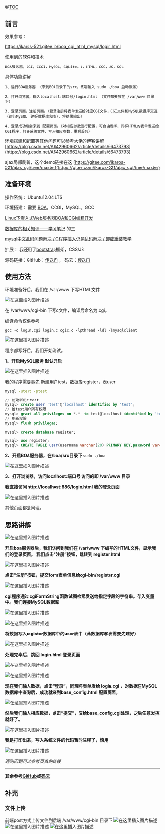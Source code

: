 @[TOC](目录)

## 前言

效果参考：

https://ikaros-521.gitee.io/boa_cgi_html_mysql/login.html

使用到的软件和技术

	BOA服务器，CGI，CCGI，MySQL，SQLite。C，HTML，CSS，JS，SQL
	
具体功能讲解

	1、运行BOA服务器 （来到BOA目录下的src，终端输入 sudo ./boa 启动服务）
	
	2、打开浏览器，输入localhost:端口号/login.html （文件都要放在 /var/www 目录下）
	
	3、登录页面，注册页面。（登录注册将表单发送给对应CGI文件，CGI文件和MySQL数据库交互（运行MySQL，建好数据库和表)，将结果输出）
	
	4、登录成功后会来到 配置页面。（对相应参数进行配置，可自由发挥，同样HTML的表单发送给CGI程序，打开系统文件，写入相应参数，重启服务）
	
环境搭建和配置等其他问题可以参考大佬的博客讲解  [https://blog.csdn.net/A642960662/article/details/66473793](https://blog.csdn.net/A642960662/article/details/66473793)

ajax局部刷新，这个demo链接在这 [https://gitee.com/ikaros-521/ajax_cgi/tree/master](https://gitee.com/ikaros-521/ajax_cgi/tree/master)

## 准备环境

操作系统： Ubuntu12.04 LTS

环境搭建： 需要 [BOA](http://www.boa.org/)，CCGI，MySQL，GCC

[Linux下嵌入式Web服务器BOA和CGI编程开发](https://blog.csdn.net/Ikaros_521/article/details/102610768)

[数据库的相关知识——学习笔记](https://blog.csdn.net/Ikaros_521/article/details/102610768) 的三

[mysql中文乱码问题解决 / C程序插入仍是乱码解决 / 卸载重装教学](https://blog.csdn.net/Ikaros_521/article/details/102664117)

扩展： 我还用了[bootstrap](https://www.runoob.com/bootstrap/bootstrap-tutorial.html)框架，CSS/JS

源码链接：GitHub：[传送门](https://github.com/Ikaros-521/boa_cgi_html_mysql)  ， 码云：[传送门](https://gitee.com/ikaros-521/boa_cgi_html_mysql)

## 使用方法

环境准备好后，我们在 /var/www 下写HTML文件

![在这里插入图片描述](https://images.gitee.com/uploads/images/2019/1204/132133_b3009318_5140590.png)

在 /var/www/cgi-bin 下写c文件，编译后命名为.cgi。

编译命令仅供参考

 `gcc -o login.cgi login.c cgic.c -lpthread -ldl -lmysqlclient`
 
![在这里插入图片描述](https://images.gitee.com/uploads/images/2019/1204/132132_1fb658de_5140590.png)

程序都写好后，我们开始测试。


**1、开启MySQL服务    默认开启**

![在这里插入图片描述](https://images.gitee.com/uploads/images/2019/1204/132133_1a9afdc8_5140590.png)

我的程序需要事先   新建用户test，数据库register，表user

```bash
mysql -utest -ptest
```

```sql
// 创建新用户test
mysql> create user 'test'@'localhost' identified by 'test';
// 给test用户所有权限
mysql> grant all privileges on *.*  to test@localhost identified by 'test';
// 刷新权限
mysql> flush privileges;
```

```sql
mysql> create database register;
```

```sql
mysql> use register;
mysql> CREATE TABLE user(username varchar(20) PRIMARY KEY,password varchar(20));
```

**2、开启BOA服务器，在/boa/src目录下**    `sudo ./boa`

![在这里插入图片描述](https://images.gitee.com/uploads/images/2019/1204/132133_f700e66f_5140590.png)

**3、打开浏览器，访问localhost:端口号 访问的即 /var/www 目录**

**我直接访问 http://localhost:886/login.html  我的登录页面**

![在这里插入图片描述](https://images.gitee.com/uploads/images/2019/1204/132133_e7bdc3ce_5140590.png)
   
   其他页面都是同理。

## 思路讲解

![在这里插入图片描述](https://images.gitee.com/uploads/images/2019/1204/132132_571039c1_5140590.png)

**开启boa服务器后，我们访问到我们在 /var/www 下编写的HTML文件，显示我们的登录页面。
我们点击“注册”按钮，跳转到 register.html**

![在这里插入图片描述](https://images.gitee.com/uploads/images/2019/1204/132133_86b0bd91_5140590.png)

**点击“注册”按钮，提交form表单信息给cgi-bin/register.cgi**

![在这里插入图片描述](https://images.gitee.com/uploads/images/2019/1204/132132_d547f5dc_5140590.png)

**cgi程序通过 cgiFormString函数试图检索发送给指定字段的字符串。存入变量中。我们连接MySQL数据库**

![在这里插入图片描述](https://images.gitee.com/uploads/images/2019/1204/132133_cacd702b_5140590.png)

![在这里插入图片描述](https://images.gitee.com/uploads/images/2019/1204/132133_6fed70a0_5140590.png)

**将数据写入register数据库中的user表中（此数据库和表需要先建好）**

![在这里插入图片描述](https://images.gitee.com/uploads/images/2019/1204/132132_c2ec4688_5140590.png)

**处理完毕后，跳回 login.html 登录页面**

![在这里插入图片描述](https://images.gitee.com/uploads/images/2019/1204/132133_f52eddcc_5140590.png)

![在这里插入图片描述](https://images.gitee.com/uploads/images/2019/1204/132133_8c29a6c5_5140590.png)

**现在我们输入数据，点击“登录”，同理将表单发给 login.cgi ，对数据在MySQL数据库中查询后，成功就来到base_config.html 配置页面。**

![在这里插入图片描述](https://images.gitee.com/uploads/images/2019/1204/132132_2d22eb4b_5140590.png)

**然后我们输入相应数据，点击“提交”，交给base_config.cgi处理，之后任意发挥就好了。**

![在这里插入图片描述](https://images.gitee.com/uploads/images/2019/1204/132132_85401fe3_5140590.png)

**我是打印出来，写入系统文件的代码暂时注释了，慎用**

![在这里插入图片描述](https://images.gitee.com/uploads/images/2019/1204/132133_6d4c6fd5_5140590.png)

*遇到问题可以参考页首的链接*

---


**其余参考[GitHub](https://github.com/Ikaros-521/boa_cgi_html_mysql)或[码云](https://gitee.com/ikaros-521/boa_cgi_html_mysql)**

## 补充
### 文件上传
前端post方式上传文件到后端 /var/www/cgi-bin 目录下
![在这里插入图片描述](https://img-blog.csdnimg.cn/20210114163024637.png?x-oss-process=image/watermark,type_ZmFuZ3poZW5naGVpdGk,shadow_10,text_aHR0cHM6Ly9ibG9nLmNzZG4ubmV0L0lrYXJvc181MjE=,size_16,color_FFFFFF,t_70)
![在这里插入图片描述](https://img-blog.csdnimg.cn/20210114163624243.png)
![在这里插入图片描述](https://img-blog.csdnimg.cn/20210114163640400.png)
